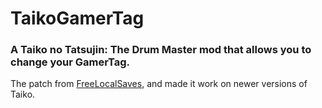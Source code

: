 # TaikoGamerTag

### A Taiko no Tatsujin: The Drum Master mod that allows you to change your GamerTag.

The patch from [FreeLocalSaves](https://github.com/Sanae6/FreeLocalSaves), and made it work on newer versions of Taiko.
